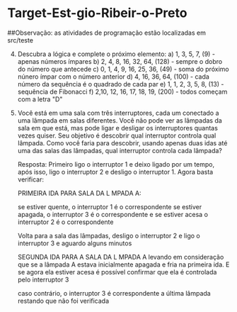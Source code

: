 # Target-Est-gio-Ribeir-o-Preto

##Observação: as atividades de programação estão localizadas em src/teste

4) Descubra a lógica e complete o próximo elemento:
a) 1, 3, 5, 7, (9) - apenas números ímpares
b) 2, 4, 8, 16, 32, 64, (128) - sempre o dobro do número que antecede
c) 0, 1, 4, 9, 16, 25, 36, (49) - soma do próximo núnero ímpar com o número anterior
d) 4, 16, 36, 64, (100) - cada número da sequência é o quadrado de cada par
e) 1, 1, 2, 3, 5, 8, (13) - sequência de Fibonacci
f) 2,10, 12, 16, 17, 18, 19, (200) - todos começam com a letra "D"


5) Você está em uma sala com três interruptores, cada um conectado a uma lâmpada em salas diferentes. Você não pode ver as lâmpadas da sala em que está, mas pode ligar e desligar os interruptores quantas vezes quiser. Seu objetivo é descobrir qual interruptor controla qual lâmpada. Como você faria para descobrir, usando apenas duas idas até uma das salas das lâmpadas, qual interruptor controla cada lâmpada?

    Resposta:
    Primeiro ligo o interruptor 1 e deixo ligado por um tempo, após isso, ligo o interruptor 2 e desligo o interruptor 1. Agora basta verificar:
    
    PRIMEIRA IDA PARA SALA DA L MPADA A:
    
    se estiver quente, o interruptor 1 é o correspondente
    se estiver apagada, o interruptor 3 é o correspondente
    e se estiver acesa o interruptor 2 é o correspondente
    
    
    Volta para a sala das lâmpadas, desligo o interruptor 2 e ligo o interruptor 3 e aguardo alguns minutos 
    
    SEGUNDA IDA PARA A SALA DA L MPADA A
    levando em consideração que se a lâmpada A estava inicialmente apagada e fria na primeira ida. E se agora ela estiver acesa é possível confirmar que ela é controlada pelo interruptor 3
    
    caso contrário, o interruptor 3 é correspondente a última lâmpada restando que não foi verificada 
